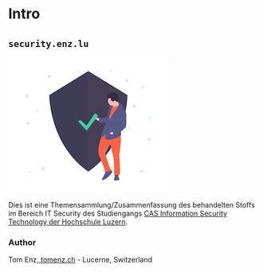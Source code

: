 # Intro

## `security.enz.lu`

![](.gitbook/assets/undraw_security_on_ff2u.png)

Dies ist eine Themensammlung/Zusammenfassung des behandelten Stoffs im Bereich IT Security des Studiengangs [CAS Information Security Technology der Hochschule Luzern](https://www.hslu.ch/de-ch/informatik/weiterbildung/information-security-and-privacy/cas-information-security-technology/). 

### Author

Tom Enz,[ tomenz.ch](https://tomenz.ch) - Lucerne, Switzerland



